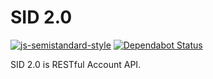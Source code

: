 # SID 2.0

[![js-semistandard-style](https://img.shields.io/badge/code%20style-semistandard-brightgreen.svg?style=flat-square)](https://github.com/standard/semistandard) [![Dependabot Status](https://api.dependabot.com/badges/status?host=github&repo=startergate/SID-2.0&identifier=164882413)](https://dependabot.com)

SID 2.0 is RESTful Account API.
